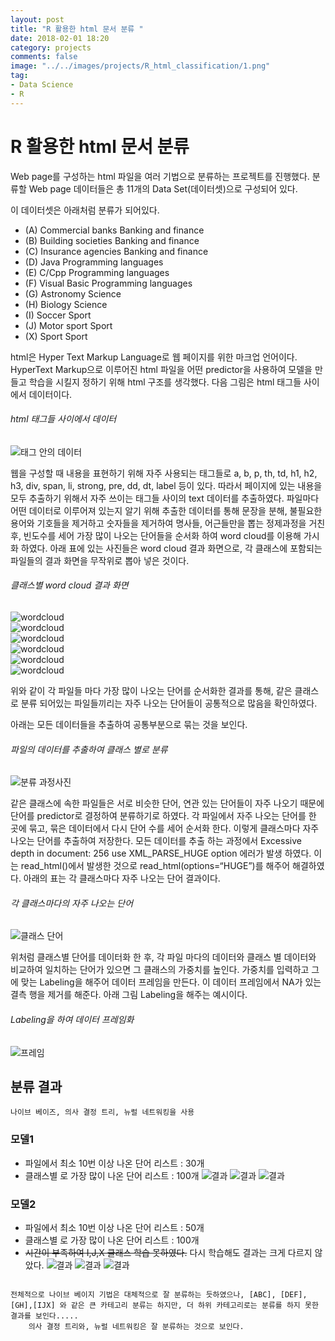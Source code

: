 ```yaml
---
layout: post
title: "R 활용한 html 문서 분류 "
date: 2018-02-01 18:20
category: projects
comments: false
image: "../../images/projects/R_html_classification/1.png"
tag:
- Data Science
- R
---
```

# R 활용한 html 문서 분류 

Web page를 구성하는 html 파일을 여러 기법으로 분류하는 프로젝트를 진행했다. 분류할 Web page 데이터들은 총 11개의 Data Set(데이터셋)으로 구성되어 있다.  

이 데이터셋은  아래처럼 분류가 되어있다.
- (A) Commercial banks Banking and finance  
- (B) Building societies Banking and finance 
- (C) Insurance agencies Banking and finance
- (D) Java Programming languages 
- (E) C/Cpp Programming languages
- (F) Visual Basic Programming languages
- (G) Astronomy Science
- (H) Biology Science
- (I) Soccer Sport 
- (J) Motor sport Sport
- (X) Sport Sport  


html은 Hyper Text Markup Language로 웹 페이지를 위한 마크업 언어이다. HyperText Markup으로 이루어진 html 파일을 어떤 predictor을 사용하여 모델을 만들고 학습을 시킬지 정하기 위해 html 구조를 생각했다. 다음 그림은 html 태그들 사이에서 데이터이다.  

######  html 태그들 사이에서 데이터
![태그 안의 데이터](../../images/projects/R_html_classification/1.png)  

웹을 구성할 때 내용을 표현하기 위해 자주 사용되는 태그들로 a, b, p, th, td, h1, h2, h3, div, span, li, strong, pre, dd, dt, label 등이 있다. 따라서 페이지에 있는 내용을 모두 추출하기 위해서 자주 쓰이는 태그들 사이의 text 데이터를 추출하였다. 파일마다 어떤 데이터로 이루어져 있는지 알기 위해 추출한 데이터를 통해 문장을 분해, 불필요한 용어와 기호들을 제거하고 숫자들을 제거하여 명사들, 어근들만을 뽑는 정제과정을 거친 후, 빈도수를 세어 가장 많이 나오는 단어들을 순서화 하여 word cloud를 이용해 가시화 하였다. 아래 표에 있는 사진들은 word cloud 결과 화면으로, 각 클래스에 포함되는 파일들의 결과 화면을 무작위로 뽑아 넣은 것이다.  
  
###### 클래스별 word cloud 결과 화면
![wordcloud](../../images/projects/R_html_classification/2.png)  
![wordcloud](../../images/projects/R_html_classification/3.png)  
![wordcloud](../../images/projects/R_html_classification/4.png)  
![wordcloud](../../images/projects/R_html_classification/5.png)  
![wordcloud](../../images/projects/R_html_classification/6.png)  
![wordcloud](../../images/projects/R_html_classification/7.png)  

위와 같이 각 파일들 마다 가장 많이 나오는 단어를 순서화한 결과를 통해, 같은 클래스로 분류 되어있는 파일들끼리는 자주 나오는 단어들이 공통적으로 많음을 확인하였다.   

아래는 모든 데이터들을 추출하여 공통부분으로 묶는 것을 보인다.
###### 파일의 데이터를 추출하여 클래스 별로 분류
![분류 과정사진](../../images/projects/R_html_classification/8.png)


같은 클래스에 속한 파일들은 서로 비슷한 단어, 연관 있는 단어들이 자주 나오기 때문에 단어를 predictor로 결정하여 분류하기로 하였다. 각 파일에서 자주 나오는 단어를 한 곳에 묶고, 묶은 데이터에서 다시 단어 수를 세어 순서화 한다. 이렇게 클래스마다 자주 나오는 단어를 추출하여 저장한다. 모든 데이터를 추출 하는 과정에서 Excessive depth in document: 256 use XML_PARSE_HUGE option 에러가 발생 하였다. 이는 read_html()에서 발생한 것으로 read_html(options=“HUGE”)를 해주어 해결하였다. 아래의 표는 각 클래스마다 자주 나오는 단어 결과이다.  
  
###### 각 클래스마다의 자주 나오는 단어
![클래스 단어](../../images/projects/R_html_classification/9.png)

위처럼 클래스별 단어를 데이터화 한 후, 각 파일 마다의 데이터와 클래스 별 데이터와 비교하여 일치하는 단어가 있으면 그 클래스의 가중치를 높인다. 가중치를 입력하고 그에 맞는 Labeling을 해주어 데이터 프레임을 만든다. 이 데이터 프레임에서 NA가 있는 결측 행을 제거를 해준다. 아래 그림 Labeling을 해주는 예시이다.

###### Labeling을 하여 데이터 프레임화 
![프레임](../../images/projects/R_html_classification/frame.png)

## 분류 결과

```나이브 베이즈, 의사 결정 트리, 뉴럴 네트워킹을 사용```

### 모델1
- 파일에서 최소 10번 이상 나온 단어 리스트 : 30개
- 클래스별 로 가장 많이 나온 단어 리스트 : 100개
![결과](../../images/projects/R_html_classification/res1.png)
![결과](../../images/projects/R_html_classification/res2.png)
![결과](../../images/projects/R_html_classification/res3.png)
### 모델2
- 파일에서 최소 10번 이상 나온 단어 리스트 : 50개
- 클래스별 로 가장 많이 나온 단어 리스트 : 100개
- ~~시간이 부족하여 I,J,X 클래스 학습 못하였다.~~ 다시 학습해도 결과는 크게 다르지 않았다.
![결과](../../images/projects/R_html_classification/res4.png)
![결과](../../images/projects/R_html_classification/res5.png)
![결과](../../images/projects/R_html_classification/res6.png)

```

전체적으로 나이브 베이지 기법은 대체적으로 잘 분류하는 듯하였으나, [ABC], [DEF], [GH],[IJX] 와 같은 큰 카테고리 분류는 하지만, 더 하위 카테고리로는 분류를 하지 못한 결과를 보인다.....
    의사 결정 트리와, 뉴럴 네트워킹은 잘 분류하는 것으로 보인다.

```
